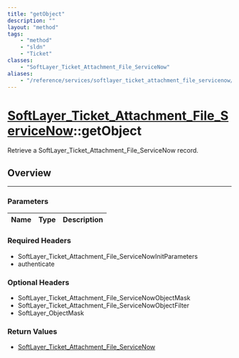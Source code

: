 ```yaml
---
title: "getObject"
description: ""
layout: "method"
tags:
    - "method"
    - "sldn"
    - "Ticket"
classes:
    - "SoftLayer_Ticket_Attachment_File_ServiceNow"
aliases:
    - "/reference/services/softlayer_ticket_attachment_file_servicenow/getObject"
---
```

# [SoftLayer_Ticket_Attachment_File_ServiceNow](/reference/services/SoftLayer_Ticket_Attachment_File_ServiceNow)::getObject


Retrieve a SoftLayer_Ticket_Attachment_File_ServiceNow record.


## Overview 


-----

### Parameters 
|Name | Type | Description |
| --- | --- | --- |


### Required Headers
* SoftLayer_Ticket_Attachment_File_ServiceNowInitParameters
* authenticate


### Optional Headers
* SoftLayer_Ticket_Attachment_File_ServiceNowObjectMask
* SoftLayer_Ticket_Attachment_File_ServiceNowObjectFilter
* SoftLayer_ObjectMask

### Return Values
* <a href='/reference/datatypes/SoftLayer_Ticket_Attachment_File_ServiceNow'>SoftLayer_Ticket_Attachment_File_ServiceNow </a>




